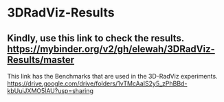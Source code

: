# 3DRadViz-Results

Kindly, use this link to check the results.
https://mybinder.org/v2/gh/elewah/3DRadViz-Results/master
----------------------------------------------
This link has the Benchmarks that are used in the 3D-RadViz experiments.
https://drive.google.com/drive/folders/1vTMcAaIS2y5_zPhBBd-kbUuiJXMO5lAU?usp=sharing

